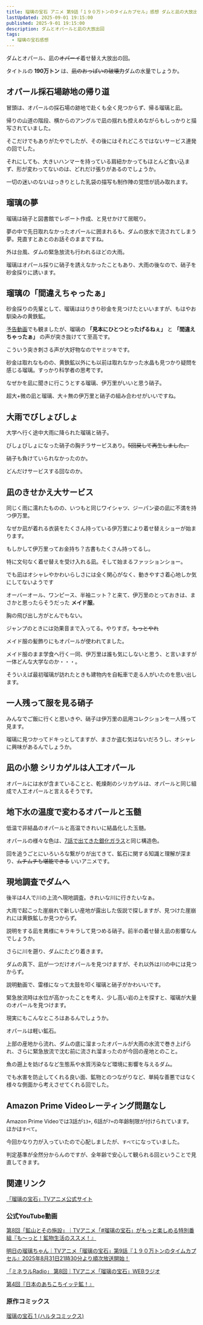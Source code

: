 ```yaml
---
title: 瑠璃の宝石 アニメ 第9話「１９０万トンのタイムカプセル」感想 ダムと凪の大放出サービス回
lastUpdated: 2025-09-01 19:15:00
published: 2025-9-01 19:15:00
description: ダムとオパールと凪の大放出回
tags:
  - 瑠璃の宝石感想
---
```


ダムとオパール、凪の~~オパーイ~~着せ替え大放出の回。

タイトルの **190万トン** は、~~凪のおっぱいの破壊力~~ダムの水量でしょうか。

## オパール採石場跡地の帰り道

冒頭は、オパールの採石場の跡地で赴くも全く見つからず、帰る瑠璃と凪。

帰りの山道の階段、横からのアングルで凪の揺れも控えめながらもしっかりと描写されていました。

そこだけでもありがたやでしたが、その後にはそれどころではないサービス連発の回でした。

それにしても、大きいハンマーを持っている肩紐かかってもほとんど食い込まず、形が変わってないのは、どれだけ張りがあるのでしょうか。

一切の迷いのないはっきりとした乳袋の描写も制作陣の覚悟が読み取れます。

## 瑠璃の夢

瑠璃は硝子と図書館でレポート作成、と見せかけて居眠り。

夢の中で先日取れなかったオパールに囲まれるも、ダムの放水で流されてしまう夢。見直すとあとのお話そのままですね。

外は台風、ダムの緊急放流も行われるほどの大雨。

瑠璃はオパール採りに硝子を誘えなかったこともあり、大雨の後なので、硝子を砂金採りに誘います。


## 瑠璃の「間違えちゃったぁ」

砂金採りの先輩として、瑠璃ははりきり砂金を見つけたといいますが、もはやお馴染みの黄鉄鉱。

[予告動画](https://www.youtube.com/watch?v=7g5z5_Q_z7o)でも観ましたが、瑠璃の **「見本にひとつとったげるねぇ」** と **「間違えちゃったぁ」** の声が突き抜けてて至高です。

こういう突き刺さる声が大好物なのでヤミツキです。

砂金は取れなものの、黄鉄鉱以外にも以前は取れなかった水晶も見つかり疑問を感じる瑠璃。すっかり科学者の思考です。

なぜかを凪に聞きに行こうとする瑠璃、伊万里がいいと思う硝子。

超大+微の凪と瑠璃、大＋無の伊万里と硝子の組み合わせがいいですね。

## 大雨でびしょびしょ

大学へ行く途中大雨に降られた瑠璃と硝子。

びしょびしょになった硝子の胸チラサービスあり。~~5回戻して再生しました。~~

硝子も負けていられなかったのか。

どんだけサービスする回なのか。


## 凪のきせかえ大サービス

同じく雨に濡れたものの、いつもと同じワイシャツ、ジーパン姿の凪に不満を持つ伊万里。

なぜか凪が着れる衣装をたくさん持っている伊万里により着せ替えショーが始まります。

もしかして伊万里ってお金持ち？古書もたくさん持ってるし。

特に文句なく着せ替えを受け入れる凪。そして始まるファッションショー。

でも凪はオシャレやかわいらしさには全く関心がなく、動きやすさ着心地しか気にしてないようです

オーバーオール、ワンピース、半袖ニット？と来て、伊万里のとっておきは、まさかと思ったらそうだった **メイド服**。

胸の飛び出し方がとんでもない。

ジャンプのときには効果音まで入ってる。やりすぎ。~~もっとやれ~~

メイド服の髪飾りにもオパールが使われてました。

メイド服のまま学食へ行く一同、伊万里は誰も気にしないと思う、と言いますが一体どんな大学なのか・・・。

そういえば最初瑠璃が訪れたときも建物内を自転車で走る人がいたのを思い出します。

## 一人残って服を見る硝子

みんなでご飯に行くと思いきや、硝子は伊万里の凪用コレクションを一人残って見ます。

瑠璃に見つかってドキっとしてますが、まさか盗む気はないだろうし、オシャレに興味があるんでしょうか。

## 凪の小憩 シリカゲルは人工オパール

オパールには水が含まていることと、乾燥剤のシリカゲルは、オパールと同じ組成で人工オパールと言えるそうです。


## 地下水の温度で変わるオパールと玉髄

低温で非結晶のオパールと高温できれいに結晶化した玉髄。

オパールの様々な色は、[7話で出てきた銀化ガラス](/anime/2025-08-rurinohouseki-07)と同じ構造色。

回を追うごとにいろいろな繋がりが出てきて、鉱石に関する知識と理解が深まり、~~ムチムチも堪能できる~~ いいアニメです。

## 現地調査でダムへ

後半は4人で川の上流へ現地調査。きれいな川に行きたいなぁ。

大雨で起こった崖崩れで新しい産地が露出した仮説で探しますが、見つけた崖崩れには黄鉄鉱しか見つからず。

説明をする凪を異様にキラキラして見つめる硝子。前半の着せ替え凪の影響なんでしょうか。

さらに川を遡り、ダムにたどり着きます。

ダムの真下、凪が一つだけオパールを見つけますが、それ以外は川の中には見つからず。

説明動画で、雷様になって太鼓を叩く瑠璃と硝子がかわいいです。

緊急放流時は水位が高かったことを考え、少し高い岩の上を探すと、瑠璃が大量のオパールを見つけます。

現実にもこんなところはあるんでしょうか。

オパールは軽い鉱石。

上部の産地から流れ、ダムの底に溜まったオパールが大雨の水流で巻き上げられ、さらに緊急放流で沈む前に流され溜まったのが今回の産地とのこと。

魚の遡上を妨げるなど生態系や水質汚染など環境に影響を与えるダム。

でも水害を防止してくれる良い面、鉱物とのつながりなど、単純な善悪ではなく様々な側面から考えさせてくれる回でした。

## Amazon Prime Videoレーティング問題なし

Amazon Prime Videoでは3話が`13+`, 6話が`7+`の年齢制限が付けられています。ほかは`すべて`。

今回かなり力が入っていたので心配しましたが、`すべて`になっていました。

判定基準が全然分からんのですが、全年齢で安心して観られる回ということで見直してきます。

## 関連リンク

[「瑠璃の宝石」TVアニメ公式サイト](https://rurinohouseki.com/)


### 公式YouTube動画

[第8回「鉱山とその施設」｜TVアニメ「#瑠璃の宝石」がもっと楽しめる特別番組『も～っと！鉱物生活のススメ！』](https://www.youtube.com/watch?v=GrnncpDdHAQ)

[明日の瑠璃ちゃん｜TVアニメ「瑠璃の宝石」第9話『１９０万トンのタイムカプセル』2025年8月31日21時30分より順次放送開始！](https://www.youtube.com/watch?v=7g5z5_Q_z7o)

[「ミネラルRadio」 第8回｜TVアニメ「瑠璃の宝石」WEBラジオ](https://www.youtube.com/watch?v=hNgIUYQYVtU)

[第4回『日本のあちこちイッテ鉱！』](https://www.youtube.com/watch?v=MZ6ZFegDksw)

### 原作コミックス

[瑠璃の宝石 1 (ハルタコミックス) ](https://amzn.to/45IzMKJ)

